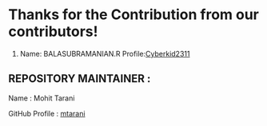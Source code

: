 # Thanks for the Contribution from our contributors!

1. Name: BALASUBRAMANIAN.R
   Profile:[Cyberkid2311](https://github.com/Cyberkid2311)







## REPOSITORY MAINTAINER :
Name : Mohit Tarani

GitHub Profile : [mtarani](https://github.com/mtarani)
